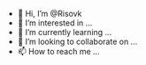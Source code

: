 - 👋 Hi, I’m @Risovk
- 👀 I’m interested in ...
- 🌱 I’m currently learning ...
- 💞️ I’m looking to collaborate on ...
- 📫 How to reach me ...

<!---
Risovk/Risovk is a ✨ special ✨ repository because its `README.md` (this file) appears on your GitHub profile.
You can click the Preview link to take a look at your changes.
--->
